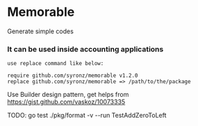# Memorable

Generate simple codes 

### It can be used inside accounting applications

``` in the destination app we can call local package by 
use replace command like below:

require github.com/syronz/memorable v1.2.0
replace github.com/syronz/memorable => /path/to/the/package

```

Use Builder design pattern, get helps from https://gist.github.com/vaskoz/10073335

TODO: go test ./pkg/format  -v --run TestAddZeroToLeft
